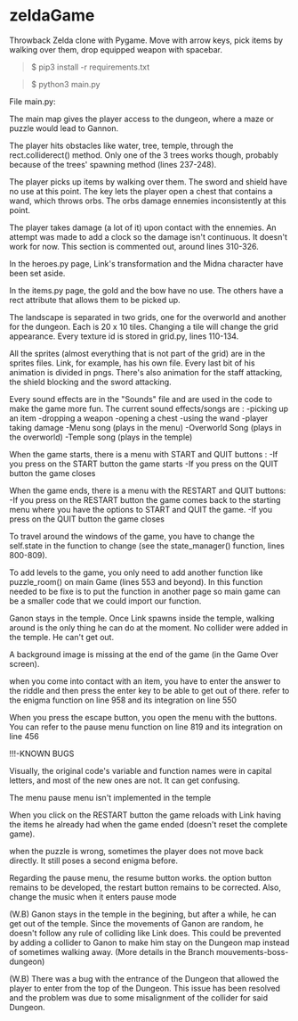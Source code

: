 # zeldaGame
Throwback Zelda clone with Pygame. Move with arrow keys, pick items by walking over them, drop equipped weapon with spacebar.

> $ pip3 install -r requirements.txt

> $ python3 main.py



File main.py:

The main map gives the player access to the dungeon, where a maze or puzzle would lead to Gannon. 

The player hits obstacles like water, tree, temple, through the rect.colliderect() method. Only one of the 3 trees works though, probably because of the trees' spawning method (lines 237-248).

The player picks up items by walking over them. The sword and shield have no use at this point. The key lets the player open a chest that contains a wand, which throws orbs. The orbs damage ennemies inconsistently at this point.

The player takes damage (a lot of it) upon contact with the ennemies. An attempt was made to add a clock so the damage isn't continuous. It doesn't work for now. This section is commented out, around lines 310-326.


In the heroes.py page, Link's transformation and the Midna character have been set aside.

In the items.py page, the gold and the bow have no use. The others have a rect attribute that allows them to be picked up.

The landscape is separated in two grids, one for the overworld and another for the dungeon. Each is 20 x 10 tiles. Changing a tile will change the grid appearance. Every texture id is stored in grid.py, lines 110-134.

All the sprites (almost everything that is not part of the grid) are in the sprites files. Link, for example, has his own file. Every last bit of his animation is divided in pngs. There's also animation for the staff attacking, the shield blocking and the sword attacking.

Every sound effects are in the "Sounds" file and are used in the code to make the game more fun. The current sound effects/songs are :
-picking up an item
-dropping a weapon
-opening a chest
-using the wand
-player taking damage
-Menu song (plays in the menu)
-Overworld Song (plays in the overworld)
-Temple song (plays in the temple)

When the game starts, there is a menu with START and QUIT buttons : 
-If you press on the START button the game starts
-If you press on the QUIT button the game closes

When the game ends, there is a menu with the RESTART and QUIT buttons:
-If you press on the RESTART button the game comes back to the starting menu where you have the options to START and QUIT the game.
-If you press on the QUIT button the game closes

To travel around the windows of the game, you have to change the self.state in the function to change (see the state_manager() function, lines 800-809).

To add levels to the game, you only need to add another function like puzzle_room() on main Game (lines 553 and beyond).
In this function needed to be fixe is to put the function in another page so main game can be a smaller code that we could import our function.

Ganon stays in the temple.
Once Link spawns inside the temple, walking around is the only thing he can do at the moment. No collider were added in the temple. He can't get out.

A background image is missing at the end of the game (in the Game Over screen). 

when you come into contact with an item, you have to enter the answer to the riddle and then press the enter key to be able to get out of there. refer to the enigma function on line 958 and its integration on line 550

When you press the escape button, you open the menu with the buttons. You can refer to the pause menu function on line 819 and its integration on line 456

!!!-KNOWN BUGS

Visually, the original code's variable and function names were in capital letters, and most of the new ones are not. It can get confusing.


The menu  pause menu isn't implemented in the temple

When you click on the RESTART button the game reloads with Link having the items he already had when the game ended (doesn't reset the complete game).

when the puzzle is wrong, sometimes the player does not move back directly. It still poses a second enigma before.

Regarding the pause menu, the resume button works. the option button remains to be developed, the restart button remains to be corrected. Also, change the music when it enters pause mode


(W.B) Ganon stays in the temple in the begining, but after a while, he can get out of the temple. Since the movements of Ganon are random, he doesn't follow any rule of colliding like Link does. This could be prevented by adding a collider to Ganon to make him stay on the Dungeon map instead of sometimes walking away. (More details in the Branch mouvements-boss-dungeon)

(W.B) There was a bug with the entrance of the Dungeon that allowed the player to enter from the top of the Dungeon. This issue has been resolved and the problem was due to some misalignment of the collider for said Dungeon.    
